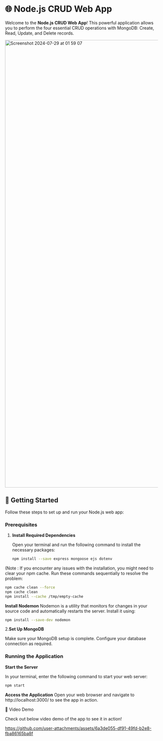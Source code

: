 # 🌐 Node.js CRUD Web App

Welcome to the **Node.js CRUD Web App**! This powerful application allows you to perform the four essential CRUD operations with MongoDB: Create, Read, Update, and Delete records.

<img width="1470" alt="Screenshot 2024-07-29 at 01 59 07" src="https://github.com/user-attachments/assets/749827d7-454e-468e-8e28-8e89cc335cc2">

## 🚀 Getting Started

Follow these steps to set up and run your Node.js web app:

### Prerequisites

1. **Install Required Dependencies**

   Open your terminal and run the following command to install the necessary packages:
   ```bash
   npm install --save express mongoose ejs dotenv
   ```

(Note : If you encounter any issues with the installation, you might need to clear your npm cache. 
Run these commands sequentially to resolve the problem:
  ```bash
  npm cache clean --force
  npm cache clean
  npm install --cache /tmp/empty-cache
  ```

  **Install Nodemon**
  Nodemon is a utility that monitors for changes in your source code and automatically restarts the server. 
  Install it using:
  ```bash
  npm install --save-dev nodemon
  ```
2.**Set Up MongoDB**

Make sure your MongoDB setup is complete. Configure your database connection as required.

### Running the Application

**Start the Server**

In your terminal, enter the following command to start your web server:
  ```bash
  npm start
  ```

**Access the Application**
  Open your web browser and navigate to http://localhost:3000/ to see the app in action.


🎥 Video Demo

Check out below video demo of the app to see it in action!

https://github.com/user-attachments/assets/6a3de055-df91-49fd-b2e8-fba86165ba8f
